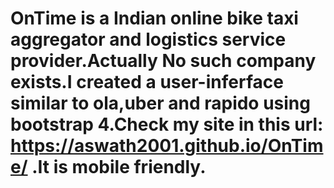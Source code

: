 # OnTime is a Indian online bike taxi aggregator and logistics service provider.Actually No such company exists.I created a user-inferface similar to ola,uber and rapido using bootstrap 4.Check my site in this url: https://aswath2001.github.io/OnTime/ .It is mobile friendly.
